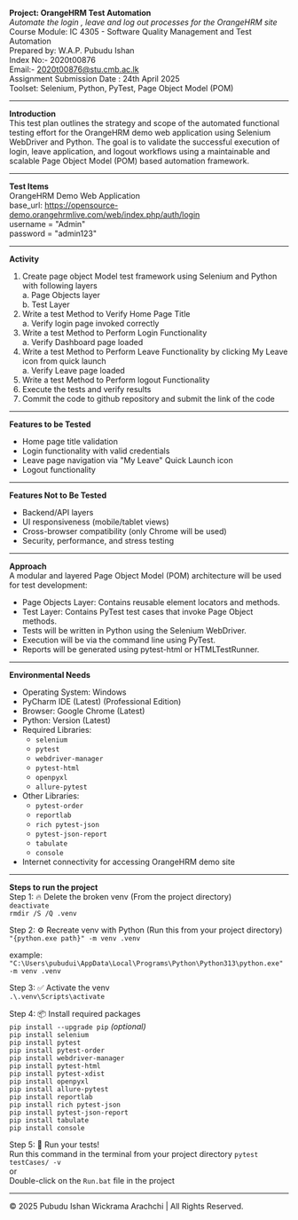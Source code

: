 **Project: OrangeHRM Test Automation** <br>
_Automate the login , leave and log out processes for the OrangeHRM site_ <br>
Course Module: IC 4305 - Software Quality Management and Test Automation <br>
Prepared by: W.A.P. Pubudu Ishan <br>
Index No:- 2020t00876 <br>
Email:- [2020t00876@stu.cmb.ac.lk](mailto:2020t00876@stu.cmb.ac.lk) <br>
Assignment Submission Date : 24th April 2025 <br>
Toolset: Selenium, Python, PyTest, Page Object Model (POM) <br>

---

**Introduction** <br>
This test plan outlines the strategy and scope of the automated functional testing effort for the OrangeHRM demo web application using Selenium WebDriver and Python. The goal is to validate the successful execution of login, leave application, and logout workflows using a maintainable and scalable Page Object Model (POM) based automation framework. <br>

---

**Test Items** <br>
OrangeHRM Demo Web Application <br>
base_url: https://opensource-demo.orangehrmlive.com/web/index.php/auth/login <br>
username = "Admin" <br>
password = "admin123" <br>

---

**Activity** <br>
1. Create page object Model test framework using Selenium and Python with following layers <br>
      a. Page Objects layer <br>
      b. Test Layer <br>
2. Write a test Method to Verify Home Page Title <br>
      a. Verify login page invoked correctly <br>
3. Write a test Method to Perform Login Functionality <br>
      a. Verify Dashboard page loaded <br>
4. Write a test Method to Perform Leave Functionality by clicking My Leave icon from quick launch <br>
      a. Verify Leave page loaded <br>
5. Write a test Method to Perform logout Functionality <br>
6. Execute the tests and verify results <br>
7. Commit the code to github repository and submit the link of the code <br>

---

**Features to be Tested** <br>
  - Home page title validation <br>
  - Login functionality with valid credentials <br>
  - Leave page navigation via "My Leave" Quick Launch icon <br>
  - Logout functionality <br>

---

**Features Not to Be Tested** <br>
  - Backend/API layers <br>
  - UI responsiveness (mobile/tablet views) <br>
  - Cross-browser compatibility (only Chrome will be used) <br>
  - Security, performance, and stress testing <br>

---

**Approach** <br>
A modular and layered Page Object Model (POM) architecture will be used for test development: <br>
  - Page Objects Layer: Contains reusable element locators and methods. <br>
  - Test Layer: Contains PyTest test cases that invoke Page Object methods. <br>
  - Tests will be written in Python using the Selenium WebDriver. <br>
  - Execution will be via the command line using PyTest. <br>
  - Reports will be generated using pytest-html or HTMLTestRunner. <br>

---

**Environmental Needs** <br>
  - Operating System: Windows <br>
  - PyCharm IDE (Latest) (Professional Edition) <br>
  - Browser: Google Chrome (Latest) <br>
  - Python: Version (Latest) <br>
  - Required Libraries: <br>
      - `selenium` <br>
      - `pytest` <br>
      - `webdriver-manager` <br>
      - `pytest-html` <br>
      - `openpyxl` <br>
      - `allure-pytest` <br>
  - Other Libraries: <br>
      - `pytest-order` <br>
      - `reportlab` <br>
      - `rich pytest-json` <br>
      - `pytest-json-report`<br>
      - `tabulate` <br>
      - `console` <br>
  - Internet connectivity for accessing OrangeHRM demo site <br>

---

**Steps to run the project** <br>
Step 1: 🔥 Delete the broken venv (From the project directory) <br>
`deactivate` <br>
`rmdir /S /Q .venv` <br>

Step 2: ⚙️ Recreate venv with Python (Run this from your project directory) <br>
`"{python.exe path}" -m venv .venv`

example: <br>
`"C:\Users\pubudui\AppData\Local\Programs\Python\Python313\python.exe" -m venv .venv`

Step 3: ✅ Activate the venv <br>
`.\.venv\Scripts\activate`

Step 4: 📦 Install required packages <br>
`pip install --upgrade pip` _(optional)_ <br> 
`pip install selenium` <br>
`pip install pytest` <br>
`pip install pytest-order` <br>
`pip install webdriver-manager` <br>
`pip install pytest-html` <br>
`pip install pytest-xdist` <br>
`pip install openpyxl` <br>
`pip install allure-pytest` <br>
`pip install reportlab` <br>
`pip install rich pytest-json` <br>
`pip install pytest-json-report` <br>
`pip install tabulate` <br>
`pip install console` <br>

Step 5: 🧪 Run your tests! <br>
Run this command in the terminal from your project directory `pytest testCases/ -v` <br>
or <br>
Double-click on the `Run.bat` file in the project

---

<p>&copy; 2025 Pubudu Ishan Wickrama Arachchi | All Rights Reserved.</p>
